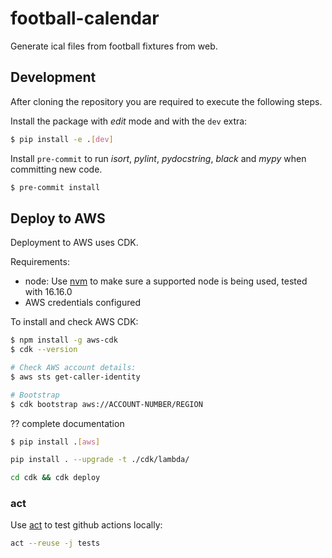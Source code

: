 # football-calendar

Generate ical files from football fixtures from web.

## Development

After cloning the repository you are required to execute the following steps.

Install the package with *edit* mode and with the `dev` extra:
```bash
$ pip install -e .[dev]
```

Install `pre-commit` to run *isort*, *pylint*, *pydocstring*, *black* and *mypy* when committing new code.
```bash
$ pre-commit install
```

## Deploy to AWS

Deployment to AWS uses CDK.

Requirements:
* node: Use [nvm](https://heynode.com/tutorial/install-nodejs-locally-nvm/) to make sure a supported node is being used, tested with 16.16.0
* AWS credentials configured

To install and check AWS CDK:
```bash
$ npm install -g aws-cdk
$ cdk --version

# Check AWS account details:
$ aws sts get-caller-identity

# Bootstrap
$ cdk bootstrap aws://ACCOUNT-NUMBER/REGION

```

?? complete documentation

```bash
$ pip install .[aws]
```

```bash
pip install . --upgrade -t ./cdk/lambda/
```

```bash
cd cdk && cdk deploy
```

### act

Use [act](https://github.com/nektos/act) to test github actions locally:

```bash
act --reuse -j tests
```
